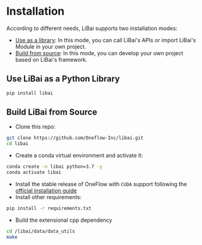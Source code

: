 # Installation
According to different needs, LiBai supports two installation modes:
- [Use as a library](#use-libai-as-a-python-library): In this mode, you can call LiBai's APIs or import LiBai's Module in your own project.
- [Build from source](#build-libai-from-source): In this mode, you can develop your own project based on LiBai's framework.

## Use LiBai as a Python Library
```bash
pip install libai
```

## Build LiBai from Source
- Clone this repo:
```bash
git clone https://github.com/Oneflow-Inc/libai.git
cd libai
```
- Create a conda virtual environment and activate it:
```bash
conda create -n libai python=3.7 -y
conda activate libai
```
- Install the stable release of OneFlow with `CUDA` support following the [official installation guide](https://github.com/Oneflow-Inc/oneflow#install-with-pip-package)
- Install other requirements:
```bash
pip install -r requirements.txt
```
- Build the extensional cpp dependency
```bash
cd /libai/data/data_utils
make
```
